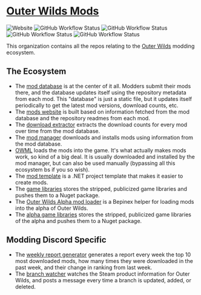 # [Outer Wilds Mods](https://outerwildsmods.com)

![Website](https://img.shields.io/website?label=Website&style=flat-square&url=https%3A%2F%2Fouterwildsmods.com%2F)
![GitHub Workflow Status](https://img.shields.io/github/actions/workflow/status/ow-mods/outerwildsmods.com/auto-deploy.yml?label=Website%20Workflow&style=flat-square)
![GitHub Workflow Status](https://img.shields.io/github/actions/workflow/status/ow-mods/ow-mod-db/update-releases.yml?label=Mod%20Database&style=flat-square)
![GitHub Workflow Status](https://img.shields.io/github/actions/workflow/status/ow-mods/ow-mod-download-history/update-download-history.yml?label=Download%20Extractor&style=flat-square)
![GitHub Workflow Status](https://img.shields.io/github/actions/workflow/status/ow-mods/OuterWildsBranchWatcher/main.yml?label=Branch%20Watcher&style=flat-square)

This organization contains all the repos relating to the [Outer Wilds](https://store.steampowered.com/app/753640/Outer_Wilds/) modding ecosystem.

## The Ecosystem
- The [mod database](https://github.com/ow-mods/ow-mod-db) is at the center of it all. Modders submit their mods there, and the database updates itself using the repository metadata from each mod. This "database" is just a static file, but it updates itself periodically to get the latest mod versions, download counts, etc.
- The [mods website](https://github.com/ow-mods/outerwildsmods.com) is built based on information fetched from the mod database and the repository readmes from each mod.
- The [download extractor](https://github.com/ow-mods/OWModDBDownloadCountExtractor) extracts the download counts for every mod over time from the mod database.
- The [mod manager](https://github.com/ow-mods/ow-mod-manager) downloads and installs mods using information from the mod database.
- [OWML](https://github.com/ow-mods/owml) loads the mods into the game. It's what actually makes mods work, so kind of a big deal. It is usually downloaded and installed by the mod manager, but can also be used manually (bypassing all this ecosystem bs if you so wish).
- The [mod template](https://github.com/ow-mods/ow-mod-template) is a .NET project template that makes it easier to create mods.
- The [game libraries](https://github.com/ow-mods/OuterWildsGameLibs) stores the stripped, publicized game libraries and pushes them to a Nuget package.
- The [Outer Wilds Alpha mod loader](https://github.com/ow-mods/OWAML) is a Bepinex helper for loading mods into the alpha of Outer Wilds.
- The [alpha game libraries](https://github.com/ow-mods/OuterWildsAlphaGameLibs) stores the stripped, publicized game libraries of the alpha and pushes them to a Nuget package.

## Modding Discord Specific
- The [weekly report generator](https://github.com/ow-mods/ow-weekly-report) generates a report every week the top 10 most downloaded mods, how many times they were downloaded in the past week, and their change in ranking from last week.
- The [branch watcher](https://github.com/ow-mods/OuterWildsBranchWatcher) watches the Steam product information for Outer Wilds, and posts a message every time a branch is updated, added, or deleted.
